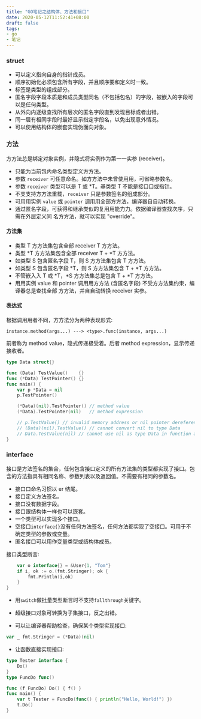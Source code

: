 ```yaml
---
title: "GO笔记之结构体、方法和接口"
date: 2020-05-12T11:52:41+08:00
draft: false
tags:
- go
- 笔记
---
```


### struct
- 可以定义指向自身的指针成员。
- 顺序初始化必须包含所有字段，并且顺序要和定义时一致。
- 标签是类型的组成部分。
- 匿名字段字段本质是和成员类型同名（不包括包名）的字段，被嵌入的字段可以是任何类型。
- 从外向内逐级查找所有层次的匿名字段直到发现目标或者出错。
- 同一层有相同字段时最好显示指定字段名，以免出现意外情况。
- 可以使用结构体的嵌套实现伪面向对象。

### 方法
⽅方法总是绑定对象实例，并隐式将实例作为第⼀一实参 (receiver)。


- 只能为当前包内命名类型定义⽅方法。
- 参数 `receiver` 可任意命名。如⽅方法中未曾使⽤用，可省略参数名。
- 参数 `receiver` 类型可以是 T 或 *T。基类型 T 不能是接⼝口或指针。
- 不⽀支持⽅方法重载，`receiver` 只是参数签名的组成部分。
- 可⽤用实例 `value` 或 `pointer` 调⽤用全部⽅方法，编译器⾃自动转换。
- 通过匿名字段，可获得和继承类似的复⽤用能⼒力。依据编译器查找次序，只需在外层定义同 名⽅方法，就可以实现 "override"。

#### 方法集

- 类型 T ⽅方法集包含全部 receiver T ⽅方法。
- 类型 *T ⽅方法集包含全部 receiver T + *T ⽅方法。
- 如类型 S 包含匿名字段 T，则 S ⽅方法集包含 T ⽅方法。 
- 如类型 S 包含匿名字段 *T，则 S ⽅方法集包含 T + *T ⽅方法。 
- 不管嵌⼊入 T 或 *T，*S ⽅方法集总是包含 T + *T ⽅方法。
- ⽤用实例 value 和 pointer 调⽤用⽅方法 (含匿名字段) 不受⽅方法集约束，编译器总是查找全部 ⽅方法，并⾃自动转换 receiver 实参。

#### 表达式
根据调⽤用者不同，⽅方法分为两种表现形式:
```
instance.method(args...) ---> <type>.func(instance, args...)
```
前者称为 method value，隐式传递极受着。后者 method expression，显示传递接收者。

```go
type Data struct{}

func (Data) TestValue()    {}
func (*Data) TestPointer() {}
func main() {
	var p *Data = nil
	p.TestPointer()

	(*Data)(nil).TestPointer() // method value
	(*Data).TestPointer(nil)   // method expression

	// p.TestValue() // invalid memory address or nil pointer dereference
	// (Data)(nil).TestValue() // cannot convert nil to type Data
	// Data.TestValue(nil) // cannot use nil as type Data in function argument
}
```

### interface

接口是方法签名的集合，任何包含接口定义的所有方法集的类型都实现了接口。包含的方法指具有相同名称、参数列表以及返回值。不需要有相同的参数名。

- 接⼝口命名习惯以 er 结尾。
- 接口定义方法签名。
- 接口没有数据字段。
- 接口跟结构体一样也可以嵌套。
- 一个类型可以实现多个接口。
- 空接口`interface{}`没有任何方法签名，任何方法都实现了空接口。可用于不确定类型的参数或变量。
- 匿名接口可以用作变量类型或结构体成员。

接口类型断言:
```go
	var o interface{} = &User{1, "Tom"}
	if i, ok := o.(fmt.Stringer); ok {
		fmt.Println(i,ok)
	}
}
```
- 用`switch`做批量类型断言时不支持`fallthrough`关键字。
- 超级接口对象可转换为子集接口，反之出错。

- 可以让编译器帮助检查，确保某个类型实现接口:
```go
var _ fmt.Stringer = (*Data)(nil)
```
- 让函数直接实现接口:
```go
type Tester interface {
	Do()
}
type FuncDo func()

func (f FuncDo) Do() { f() }
func main() {
	var t Tester = FuncDo(func() { println("Hello, World!") })
	t.Do()
}
```